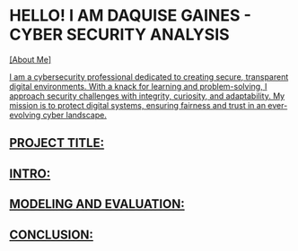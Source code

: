 <h1>HELLO! I AM DAQUISE GAINES - CYBER SECURITY ANALYSIS</h1> 
<a href=www.linkedin.com/in/daquise-gaines-4075bb317 

[About Me] 

<p>I am a cybersecurity professional dedicated to creating secure, transparent digital environments. With a knack for learning and problem-solving, I approach security challenges with integrity, curiosity, and adaptability. My mission is to protect digital systems, ensuring fairness and trust in an ever-evolving cyber landscape.</p>

<h2>PROJECT TITLE: </h2>

<h2>INTRO: </h2>

<h2>MODELING AND EVALUATION: </h2>

<h2>CONCLUSION: </h2>
